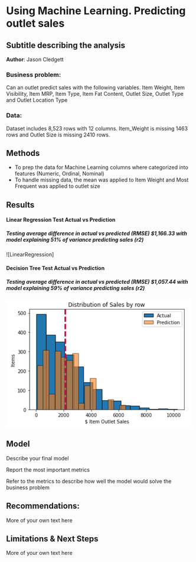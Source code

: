 # Using Machine Learning. Predicting outlet sales 
## Subtitle describing the analysis 

**Author**: Jason Cledgett

### Business problem:

Can an outlet predict sales with the following variables. Item Weight, Item Visibility, Item MRP, Item Type, Item Fat Content, Outlet Size, Outlet Type and Outlet Location Type


### Data:
Dataset includes 8,523 rows with 12 columns. Item_Weight is missing 1463 rows and Outlet Size is missing 2410 rows. 


## Methods
- To prep the data for Machine Learning columns where categorized into features (Numeric, Ordinal, Nominal)
- To handle missing data, the mean was applied to Item Weight and Most Frequent was applied to outlet size

## Results

#### Linear Regression Test Actual vs Prediction
##### Testing average difference in actual vs predicted (RMSE) $1,166.33 with model explaining 51% of variance predicting sales (r2)
![LinearRegression]


#### Decision Tree Test Actual vs Prediction
##### Testing average difference in actual vs predicted (RMSE) $1,057.44 with model explaining 59% of variance predicting sales (r2)
![Decision Tree](https://github.com/cledgeja/coding_dojo/blob/328b72115000eeeecd34f38996f3fccbc96b0423/Machine_Learning/Projects/images/Decision%20Tree%20Outlet%20Sales%20Analysis.png)

## Model

Describe your final model

Report the most important metrics

Refer to the metrics to describe how well the model would solve the business problem

## Recommendations:

More of your own text here


## Limitations & Next Steps

More of your own text here

